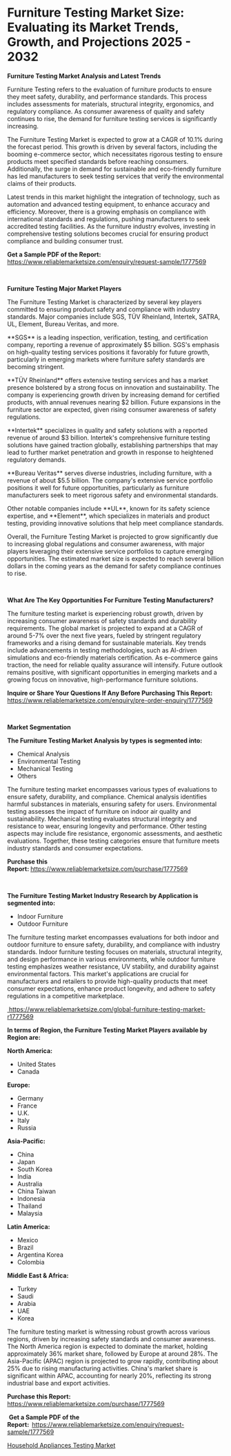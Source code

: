 <p><h1>Furniture Testing Market Size: Evaluating its Market Trends, Growth, and Projections 2025 - 2032</h1></p><p><strong>Furniture Testing Market Analysis and Latest Trends</strong></p>
<p><p>Furniture Testing refers to the evaluation of furniture products to ensure they meet safety, durability, and performance standards. This process includes assessments for materials, structural integrity, ergonomics, and regulatory compliance. As consumer awareness of quality and safety continues to rise, the demand for furniture testing services is significantly increasing.</p><p>The Furniture Testing Market is expected to grow at a CAGR of 10.1% during the forecast period. This growth is driven by several factors, including the booming e-commerce sector, which necessitates rigorous testing to ensure products meet specified standards before reaching consumers. Additionally, the surge in demand for sustainable and eco-friendly furniture has led manufacturers to seek testing services that verify the environmental claims of their products.</p><p>Latest trends in this market highlight the integration of technology, such as automation and advanced testing equipment, to enhance accuracy and efficiency. Moreover, there is a growing emphasis on compliance with international standards and regulations, pushing manufacturers to seek accredited testing facilities. As the furniture industry evolves, investing in comprehensive testing solutions becomes crucial for ensuring product compliance and building consumer trust.</p></p>
<p><strong>Get a Sample PDF of the Report:&nbsp;</strong> <a href="https://www.reliablemarketsize.com/enquiry/request-sample/1777569?utm_campaign=2113&utm_medium=2&utm_source=Github&utm_content=ia&utm_term=09032025&utm_id=furniture-testing">https://www.reliablemarketsize.com/enquiry/request-sample/1777569</a></p>
<p>&nbsp;</p>
<p><strong>Furniture Testing Major Market Players</strong></p>
<p><p>The Furniture Testing Market is characterized by several key players committed to ensuring product safety and compliance with industry standards. Major companies include SGS, TÜV Rheinland, Intertek, SATRA, UL, Element, Bureau Veritas, and more.</p><p>**SGS** is a leading inspection, verification, testing, and certification company, reporting a revenue of approximately $5 billion. SGS's emphasis on high-quality testing services positions it favorably for future growth, particularly in emerging markets where furniture safety standards are becoming stringent.</p><p>**TÜV Rheinland** offers extensive testing services and has a market presence bolstered by a strong focus on innovation and sustainability. The company is experiencing growth driven by increasing demand for certified products, with annual revenues nearing $2 billion. Future expansions in the furniture sector are expected, given rising consumer awareness of safety regulations.</p><p>**Intertek** specializes in quality and safety solutions with a reported revenue of around $3 billion. Intertek's comprehensive furniture testing solutions have gained traction globally, establishing partnerships that may lead to further market penetration and growth in response to heightened regulatory demands.</p><p>**Bureau Veritas** serves diverse industries, including furniture, with a revenue of about $5.5 billion. The company's extensive service portfolio positions it well for future opportunities, particularly as furniture manufacturers seek to meet rigorous safety and environmental standards.</p><p>Other notable companies include **UL**, known for its safety science expertise, and **Element**, which specializes in materials and product testing, providing innovative solutions that help meet compliance standards.</p><p>Overall, the Furniture Testing Market is projected to grow significantly due to increasing global regulations and consumer awareness, with major players leveraging their extensive service portfolios to capture emerging opportunities. The estimated market size is expected to reach several billion dollars in the coming years as the demand for safety compliance continues to rise.</p></p>
<p>&nbsp;</p>
<p><strong>What Are The Key Opportunities For Furniture Testing Manufacturers?</strong></p>
<p><p>The furniture testing market is experiencing robust growth, driven by increasing consumer awareness of safety standards and durability requirements. The global market is projected to expand at a CAGR of around 5-7% over the next five years, fueled by stringent regulatory frameworks and a rising demand for sustainable materials. Key trends include advancements in testing methodologies, such as AI-driven simulations and eco-friendly materials certification. As e-commerce gains traction, the need for reliable quality assurance will intensify. Future outlook remains positive, with significant opportunities in emerging markets and a growing focus on innovative, high-performance furniture solutions.</p></p>
<p><strong>Inquire or Share Your Questions If Any Before Purchasing This Report:</strong> <a href="https://www.reliablemarketsize.com/enquiry/pre-order-enquiry/1777569?utm_campaign=2113&utm_medium=2&utm_source=Github&utm_content=ia&utm_term=09032025&utm_id=furniture-testing">https://www.reliablemarketsize.com/enquiry/pre-order-enquiry/1777569</a></p>
<p>&nbsp;</p>
<p><strong>Market Segmentation</strong></p>
<p><strong>The Furniture Testing Market Analysis by types is segmented into:</strong></p>
<p><ul><li>Chemical Analysis</li><li>Environmental Testing</li><li>Mechanical Testing</li><li>Others</li></ul></p>
<p><p>The furniture testing market encompasses various types of evaluations to ensure safety, durability, and compliance. Chemical analysis identifies harmful substances in materials, ensuring safety for users. Environmental testing assesses the impact of furniture on indoor air quality and sustainability. Mechanical testing evaluates structural integrity and resistance to wear, ensuring longevity and performance. Other testing aspects may include fire resistance, ergonomic assessments, and aesthetic evaluations. Together, these testing categories ensure that furniture meets industry standards and consumer expectations.</p></p>
<p><strong>Purchase this Report:&nbsp;</strong><a href="https://www.reliablemarketsize.com/purchase/1777569?utm_campaign=2113&utm_medium=2&utm_source=Github&utm_content=ia&utm_term=09032025&utm_id=furniture-testing">https://www.reliablemarketsize.com/purchase/1777569</a></p>
<p>&nbsp;</p>
<p><strong>The Furniture Testing Market Industry Research by Application is segmented into:</strong></p>
<p><ul><li>Indoor Furniture</li><li>Outdoor Furniture</li></ul></p>
<p><p>The furniture testing market encompasses evaluations for both indoor and outdoor furniture to ensure safety, durability, and compliance with industry standards. Indoor furniture testing focuses on materials, structural integrity, and design performance in various environments, while outdoor furniture testing emphasizes weather resistance, UV stability, and durability against environmental factors. This market's applications are crucial for manufacturers and retailers to provide high-quality products that meet consumer expectations, enhance product longevity, and adhere to safety regulations in a competitive marketplace.</p></p>
<p><a href="https://www.reliablemarketsize.com/global-furniture-testing-market-r1777569?utm_campaign=2113&utm_medium=2&utm_source=Github&utm_content=ia&utm_term=09032025&utm_id=furniture-testing">&nbsp;https://www.reliablemarketsize.com/global-furniture-testing-market-r1777569</a></p>
<p><strong>In terms of Region, the Furniture Testing Market Players available by Region are:</strong></p>
<p>
    <p> <strong> North America: </strong>
        <ul>
            <li>United States</li>
            <li>Canada</li>
        </ul>
        </p> 
    <p> <strong> Europe: </strong>
        <ul>
            <li>Germany</li>
            <li>France</li>
            <li>U.K.</li>
            <li>Italy</li>
            <li>Russia</li>
        </ul>
        </p> 
    <p> <strong> Asia-Pacific: </strong>
        <ul>
            <li>China</li>
            <li>Japan</li>
            <li>South Korea</li>
            <li>India</li>
            <li>Australia</li>
            <li>China Taiwan</li>
            <li>Indonesia</li>
            <li>Thailand</li>
            <li>Malaysia</li>
        </ul>
        </p> 
    <p> <strong> Latin America: </strong>
        <ul>
            <li>Mexico</li>
            <li>Brazil</li>
            <li>Argentina Korea</li>
            <li>Colombia</li>
        </ul>
        </p> 
    <p> <strong> Middle East & Africa: </strong>
        <ul>
            <li>Turkey</li>
            <li>Saudi</li>
            <li>Arabia</li>
            <li>UAE</li>
            <li>Korea</li>
        </ul>
    </p>
    </p>
<p><p>The furniture testing market is witnessing robust growth across various regions, driven by increasing safety standards and consumer awareness. The North America region is expected to dominate the market, holding approximately 36% market share, followed by Europe at around 28%. The Asia-Pacific (APAC) region is projected to grow rapidly, contributing about 25% due to rising manufacturing activities. China's market share is significant within APAC, accounting for nearly 20%, reflecting its strong industrial base and export activities.</p></p>
<p><strong>Purchase this Report: </strong><a href="https://www.reliablemarketsize.com/purchase/1777569?utm_campaign=2113&utm_medium=2&utm_source=Github&utm_content=ia&utm_term=09032025&utm_id=furniture-testing">https://www.reliablemarketsize.com/purchase/1777569</a></p>
<p>&nbsp;<strong>Get a Sample PDF of the Report:&nbsp;&nbsp;</strong><a href="https://www.reliablemarketsize.com/enquiry/request-sample/1777569?utm_campaign=2113&utm_medium=2&utm_source=Github&utm_content=ia&utm_term=09032025&utm_id=furniture-testing">https://www.reliablemarketsize.com/enquiry/request-sample/1777569</a></p>
<p><strong></strong></p>
<p><p><a href="https://github.com/dringals/Market-Research-Report-List-6/blob/main/household-appliances-testing-market.md?utm_campaign=2113&utm_medium=2&utm_source=Github&utm_content=ia&utm_term=09032025&utm_id=furniture-testing">Household Appliances Testing Market</a></p></p>